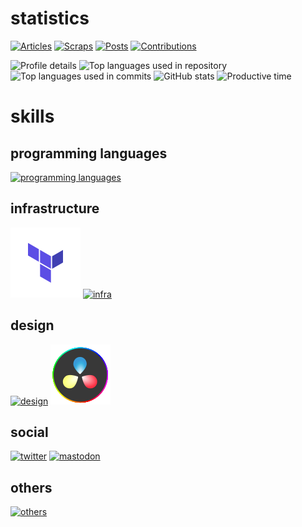 # statistics
[![Articles](https://badgen.org/img/zenn/honahuku/articles?style=flat)](https://zenn.dev/honahuku)
[![Scraps](https://badgen.org/img/zenn/honahuku/scraps?style=flat)](https://zenn.dev/honahuku?tab=scraps)
[![Posts](https://qiita-badge.apiapi.app/s/honahuku/posts.svg)](https://qiita.com/honahuku)
[![Contributions](https://qiita-badge.apiapi.app/s/honahuku/contributions.svg)](https://qiita.com/honahuku)

<!-- [![misskey](https://badgen.net/badge/misskey/:status/cyan)](https://qiita.com/honahuku) -->

![Profile details](https://github-profile-summary-cards.vercel.app/api/cards/profile-details?username=Honahuku&theme=solarized)
![Top languages used in repository](http://github-profile-summary-cards.vercel.app/api/cards/repos-per-language?username=honahuku&theme=solarized)
![Top languages used in commits](http://github-profile-summary-cards.vercel.app/api/cards/most-commit-language?username=honahuku&theme=solarized)
![GitHub stats](http://github-profile-summary-cards.vercel.app/api/cards/stats?username=honahuku&theme=solarized)
![Productive time](http://github-profile-summary-cards.vercel.app/api/cards/productive-time?username=honahuku&theme=solarized&utcOffset=9)

# skills
## programming languages
[![programming languages](https://skillicons.dev/icons?i=bash,python,nodejs,js,ts,go)](https://skillicons.dev)

## infrastructure
[![design](logos/terraform.svg)]()
[![infra](https://skillicons.dev/icons?i=kubernetes,gcp,cloudflare,ansible,sentry)](https://skillicons.dev)

## design
[![design](https://skillicons.dev/icons?i=figma)](https://skillicons.dev)
[![design](logos/DaVinci_Resolve_17_logo.svg)]()


## social
[![twitter](https://skillicons.dev/icons?i=twitter)](https://twitter.com/honahuku)
[![mastodon](https://skillicons.dev/icons?i=mastodon)](https://mstdn.poyo.me/@honahuku)

## others
[![others](https://skillicons.dev/icons?i=gitlab,raspberrypi,vscode)](https://skillicons.dev)
